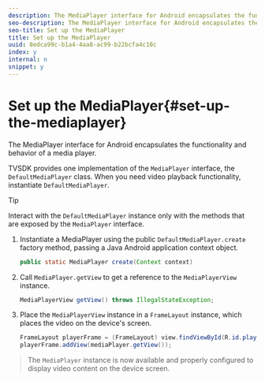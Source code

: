 ```yaml
---
description: The MediaPlayer interface for Android encapsulates the functionality and behavior of a media player.
seo-description: The MediaPlayer interface for Android encapsulates the functionality and behavior of a media player.
seo-title: Set up the MediaPlayer
title: Set up the MediaPlayer
uuid: 8edca99c-b1a4-4aa8-ac99-b22bcfa4c10c
index: y
internal: n
snippet: y
---
```


# Set up the MediaPlayer{#set-up-the-mediaplayer}

The MediaPlayer interface for Android encapsulates the functionality and behavior of a media player.

TVSDK provides one implementation of the `MediaPlayer` interface, the `DefaultMediaPlayer` class. When you need video playback functionality, instantiate `DefaultMediaPlayer`.

>[!TIP]
>
>Interact with the `DefaultMediaPlayer` instance only with the methods that are exposed by the `MediaPlayer` interface.

1. Instantiate a MediaPlayer using the public `DefaultMediaPlayer.create` factory method, passing a Java Android application context object.

   ```java
   public static MediaPlayer create(Context context) 
   
   ```

1. Call `MediaPlayer.getView` to get a reference to the `MediaPlayerView` instance.

   ```java
   MediaPlayerView getView() throws IllegalStateException; 
   
   ```

1. Place the `MediaPlayerView` instance in a `FrameLayout` instance, which places the video on the device's screen.

   ```java
   FrameLayout playerFrame = (FrameLayout) view.findViewById(R.id.playerFrame); 
   playerFrame.addView(mediaPlayer.getView()); 
   
   ```

>The `MediaPlayer` instance is now available and properly configured to display video content on the device screen. 
